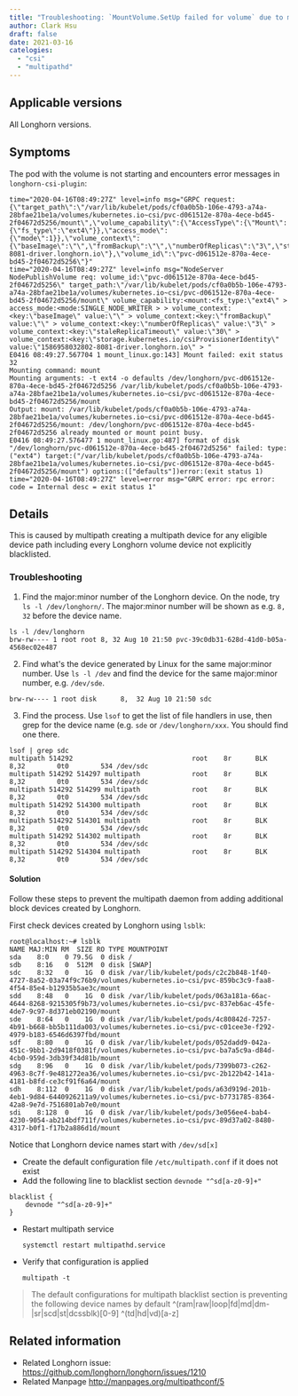```yaml
---
title: "Troubleshooting: `MountVolume.SetUp failed for volume` due to multipathd on the node"
author: Clark Hsu
draft: false
date: 2021-03-16
catelogies:
  - "csi"
  - "multipathd"
---
```


## Applicable versions

All Longhorn versions.

## Symptoms

The pod with the volume is not starting and encounters error messages in `longhorn-csi-plugin`:

```
time="2020-04-16T08:49:27Z" level=info msg="GRPC request: {\"target_path\":\"/var/lib/kubelet/pods/cf0a0b5b-106e-4793-a74a-28bfae21be1a/volumes/kubernetes.io~csi/pvc-d061512e-870a-4ece-bd45-2f04672d5256/mount\",\"volume_capability\":{\"AccessType\":{\"Mount\":{\"fs_type\":\"ext4\"}},\"access_mode\":{\"mode\":1}},\"volume_context\":{\"baseImage\":\"\",\"fromBackup\":\"\",\"numberOfReplicas\":\"3\",\"staleReplicaTimeout\":\"30\",\"storage.kubernetes.io/csiProvisionerIdentity\":\"1586958032802-8081-driver.longhorn.io\"},\"volume_id\":\"pvc-d061512e-870a-4ece-bd45-2f04672d5256\"}"
time="2020-04-16T08:49:27Z" level=info msg="NodeServer NodePublishVolume req: volume_id:\"pvc-d061512e-870a-4ece-bd45-2f04672d5256\" target_path:\"/var/lib/kubelet/pods/cf0a0b5b-106e-4793-a74a-28bfae21be1a/volumes/kubernetes.io~csi/pvc-d061512e-870a-4ece-bd45-2f04672d5256/mount\" volume_capability:<mount:<fs_type:\"ext4\" > access_mode:<mode:SINGLE_NODE_WRITER > > volume_context:<key:\"baseImage\" value:\"\" > volume_context:<key:\"fromBackup\" value:\"\" > volume_context:<key:\"numberOfReplicas\" value:\"3\" > volume_context:<key:\"staleReplicaTimeout\" value:\"30\" > volume_context:<key:\"storage.kubernetes.io/csiProvisionerIdentity\" value:\"1586958032802-8081-driver.longhorn.io\" > "
E0416 08:49:27.567704 1 mount_linux.go:143] Mount failed: exit status 32
Mounting command: mount
Mounting arguments: -t ext4 -o defaults /dev/longhorn/pvc-d061512e-870a-4ece-bd45-2f04672d5256 /var/lib/kubelet/pods/cf0a0b5b-106e-4793-a74a-28bfae21be1a/volumes/kubernetes.io~csi/pvc-d061512e-870a-4ece-bd45-2f04672d5256/mount
Output: mount: /var/lib/kubelet/pods/cf0a0b5b-106e-4793-a74a-28bfae21be1a/volumes/kubernetes.io~csi/pvc-d061512e-870a-4ece-bd45-2f04672d5256/mount: /dev/longhorn/pvc-d061512e-870a-4ece-bd45-2f04672d5256 already mounted or mount point busy.
E0416 08:49:27.576477 1 mount_linux.go:487] format of disk "/dev/longhorn/pvc-d061512e-870a-4ece-bd45-2f04672d5256" failed: type:("ext4") target:("/var/lib/kubelet/pods/cf0a0b5b-106e-4793-a74a-28bfae21be1a/volumes/kubernetes.io~csi/pvc-d061512e-870a-4ece-bd45-2f04672d5256/mount") options:(["defaults"])error:(exit status 1)
time="2020-04-16T08:49:27Z" level=error msg="GRPC error: rpc error: code = Internal desc = exit status 1"
```

## Details

This is caused by multipath creating a multipath device for any eligible device path including every Longhorn volume device not explicitly blacklisted.

### Troubleshooting

1. Find the major:minor number of the Longhorn device. On the node, try `ls -l /dev/longhorn/`. The major:minor number will be shown as e.g. `8, 32` before the device name.

```
ls -l /dev/longhorn
brw-rw---- 1 root root 8, 32 Aug 10 21:50 pvc-39c0db31-628d-41d0-b05a-4568ec02e487
```

2. Find what's the device generated by Linux for the same major:minor number. Use `ls -l /dev` and find the device for the same major:minor number, e.g. `/dev/sde`.

```
brw-rw---- 1 root disk      8,  32 Aug 10 21:50 sdc
```

3. Find the process. Use `lsof` to get the list of file handlers in use, then grep for the device name (e.g. `sde` or `/dev/longhorn/xxx`. You should find one there.

```
lsof | grep sdc
multipath 514292                              root    8r      BLK               8,32        0t0        534 /dev/sdc
multipath 514292 514297 multipath             root    8r      BLK               8,32        0t0        534 /dev/sdc
multipath 514292 514299 multipath             root    8r      BLK               8,32        0t0        534 /dev/sdc
multipath 514292 514300 multipath             root    8r      BLK               8,32        0t0        534 /dev/sdc
multipath 514292 514301 multipath             root    8r      BLK               8,32        0t0        534 /dev/sdc
multipath 514292 514302 multipath             root    8r      BLK               8,32        0t0        534 /dev/sdc
multipath 514292 514304 multipath             root    8r      BLK               8,32        0t0        534 /dev/sdc
```

#### Solution

Follow these steps to prevent the multipath daemon from adding additional block devices created by Longhorn.

First check devices created by Longhorn using `lsblk`:

```
root@localhost:~# lsblk
NAME MAJ:MIN RM  SIZE RO TYPE MOUNTPOINT
sda    8:0    0 79.5G  0 disk /
sdb    8:16   0  512M  0 disk [SWAP]
sdc    8:32   0    1G  0 disk /var/lib/kubelet/pods/c2c2b848-1f40-4727-8a52-03a74f9c76b9/volumes/kubernetes.io~csi/pvc-859bc3c9-faa8-4f54-85e4-b12935b5ae3c/mount
sdd    8:48   0    1G  0 disk /var/lib/kubelet/pods/063a181a-66ac-4644-8268-9215305f9b73/volumes/kubernetes.io~csi/pvc-837eb6ac-45fe-4de7-9c97-8d371eb02190/mount
sde    8:64   0    1G  0 disk /var/lib/kubelet/pods/4c80842d-7257-4b91-b668-bb5b111da003/volumes/kubernetes.io~csi/pvc-c01cee3e-f292-4979-b183-6546d6397fbd/mount
sdf    8:80   0    1G  0 disk /var/lib/kubelet/pods/052dadd9-042a-451c-9bb1-2d9418f0381f/volumes/kubernetes.io~csi/pvc-ba7a5c9a-d84d-4cb0-959d-3db39f34d81b/mount
sdg    8:96   0    1G  0 disk /var/lib/kubelet/pods/7399b073-c262-4963-8c7f-9e481272ea36/volumes/kubernetes.io~csi/pvc-2b122b42-141a-4181-b8fd-ce3cf91f6a64/mount
sdh    8:112  0    1G  0 disk /var/lib/kubelet/pods/a63d919d-201b-4eb1-9d84-6440926211a9/volumes/kubernetes.io~csi/pvc-b7731785-8364-42a8-9e7d-7516801ab7e0/mount
sdi    8:128  0    1G  0 disk /var/lib/kubelet/pods/3e056ee4-bab4-4230-9054-ab214bdf711f/volumes/kubernetes.io~csi/pvc-89d37a02-8480-4317-b0f1-f17b2a886d1d/mount
```

Notice that Longhorn device names start with `/dev/sd[x]`

- Create the default configuration file `/etc/multipath.conf` if it does not exist
- Add the following line to blacklist section `devnode "^sd[a-z0-9]+"`

```
blacklist {
    devnode "^sd[a-z0-9]+"
}
```

- Restart multipath service

  `systemctl restart multipathd.service`

- Verify that configuration is applied

  `multipath -t`

> The default configurations for multipath blacklist section is preventing the following device names by default
> ^(ram|raw|loop|fd|md|dm-|sr|scd|st|dcssblk)[0-9]
> ^(td|hd|vd)[a-z]

## Related information

- Related Longhorn issue: https://github.com/longhorn/longhorn/issues/1210
- Related Manpage http://manpages.org/multipathconf/5
